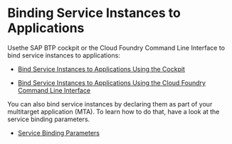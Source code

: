 <!-- loioe98280a71f17413088f8a10838a1e4cc -->

# Binding Service Instances to Applications

Usethe SAP BTP cockpit or the Cloud Foundry Command Line Interface to bind service instances to applications:

-   [Bind Service Instances to Applications Using the Cockpit](bind-service-instances-to-applications-using-the-cockpit-2d2a3e8.md)

-   [Bind Service Instances to Applications Using the Cloud Foundry Command Line Interface](bind-service-instances-to-applications-using-the-cloud-foundry-command-line-interface-296cd59.md)


You can also bind service instances by declaring them as part of your multitarget application \(MTA\). To learn how to do that, have a look at the service binding parameters.

-   [Service Binding Parameters](service-binding-parameters-c7b09b7.md)



